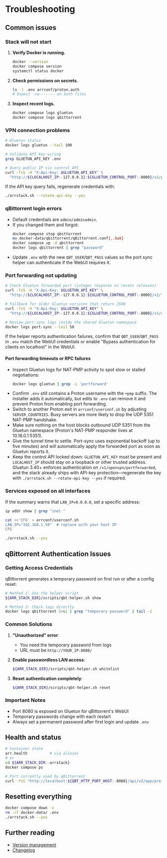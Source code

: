 # Troubleshooting

## Common issues

### Stack will not start
1. **Verify Docker is running.**
   ```bash
   docker --version
   docker compose version
   systemctl status docker
   ```
2. **Check permissions on secrets.**
   ```bash
   ls -l .env arrconf/proton.auth
   # Expect -rw------- on both files
   ```
3. **Inspect recent logs.**
   ```bash
   docker compose logs gluetun
   docker compose logs qbittorrent
   ```

### VPN connection problems
```bash
# Gluetun status
docker logs gluetun --tail 100

# Validate API key wiring
grep GLUETUN_API_KEY .env

# Query public IP via control API
curl -fsS -H "X-Api-Key: $GLUETUN_API_KEY" \
  "http://${LOCALHOST_IP:-127.0.0.1}:${GLUETUN_CONTROL_PORT:-8000}/v1/publicip/ip" | jq
```

If the API key query fails, regenerate credentials with:
```bash
./arrstack.sh --rotate-api-key --yes
```

### qBittorrent login errors
- Default credentials are `admin/adminadmin`.
- If you changed them and forgot:
  ```bash
  docker compose stop qbittorrent
  mv docker-data/qbittorrent/qBittorrent.conf{,.bak}
  docker compose up -d qbittorrent
  docker logs qbittorrent | grep "password"
  ```
- Update `.env` with the new `QBT_USER`/`QBT_PASS` values so the port sync helper can authenticate if the WebUI requires it.

### Port forwarding not updating
```bash
# Check Gluetun forwarded port (integer response on recent releases)
curl -fsS -H "X-Api-Key: $GLUETUN_API_KEY" \
  "http://${LOCALHOST_IP:-127.0.0.1}:${GLUETUN_CONTROL_PORT:-8000}/v1/forwardedport"

# Fallback for older Gluetun versions that return JSON
curl -fsS -H "X-Api-Key: $GLUETUN_API_KEY" \
  "http://${LOCALHOST_IP:-127.0.0.1}:${GLUETUN_CONTROL_PORT:-8000}/v1/openvpn/portforwarded" | jq '.port'

# Review port-sync logs inside the shared Gluetun namespace
docker logs port-sync --tail 50
```
If the helper reports authentication failures, confirm that `QBT_USER`/`QBT_PASS` in `.env` match the WebUI credentials or enable "Bypass authentication for clients on localhost" in the WebUI.

#### Port forwarding timeouts or RPC failures
- Inspect Gluetun logs for NAT-PMP activity to spot slow or stalled negotiations:
  ```bash
  docker logs gluetun | grep -i 'portforward'
  ```
- Confirm `.env` still contains a Proton username with the `+pmp` suffix. The installer adds it automatically, but edits to `.env` can remove it and prevent Proton from enabling port forwarding.
- Switch to another Proton exit in `arrconf/userconf.sh` by adjusting `SERVER_COUNTRIES`. Busy servers are more likely to drop the UDP 5351 NAT-PMP handshake.
- Make sure nothing on the host blocks outbound UDP 5351 from the Gluetun namespace (Proton's NAT-PMP responder lives at 10.16.0.1:5351).
- Give the tunnel time to settle. Port-sync uses exponential backoff (up to five minutes) and will automatically apply the forwarded port as soon as Gluetun reports it.
- Keep the control API locked down: `GLUETUN_API_KEY` must be present and `LOCALHOST_IP` should stay on a loopback or other trusted address. Gluetun 3.40+ enforces authentication on `/v1/openvpn/portforwarded`, and the stack already ships with API-key protection—regenerate the key with `./arrstack.sh --rotate-api-key --yes` if required.


### Services exposed on all interfaces
If the summary warns that `LAN_IP=0.0.0.0`, set a specific address:
```bash
ip addr show | grep "inet "

cat <<'CFG' > arrconf/userconf.sh
LAN_IP="192.168.1.50"  # replace with your host IP
CFG

./arrstack.sh --yes
```

## qBittorrent Authentication Issues

### Getting Access Credentials

qBittorrent generates a temporary password on first run or after a config reset:

```bash
# Method 1: Use the helper script
${ARR_STACK_DIR}/scripts/qbt-helper.sh show

# Method 2: Check logs directly
docker logs qbittorrent 2>&1 | grep "temporary password" | tail -1
```

### Common Solutions

1. **"Unauthorized" error**:
   - You need the temporary password from logs
   - URL must be `http://YOUR_IP:8080/`

2. **Enable passwordless LAN access**:
   ```bash
   ${ARR_STACK_DIR}/scripts/qbt-helper.sh whitelist
   ```

3. **Reset authentication completely**:
   ```bash
   ${ARR_STACK_DIR}/scripts/qbt-helper.sh reset
   ```

### Important Notes
- Port 8080 is exposed on Gluetun for qBittorrent's WebUI
- Temporary passwords change with each restart
- Always set a permanent password after first login and update `.env`

## Health and status
```bash
# Container state
arr.health          # via aliases
# or
cd ${ARR_STACK_DIR:-arrstack}
docker compose ps
```

```bash
# Port currently used by qBittorrent
curl -fsS "http://localhost:${QBT_HTTP_PORT_HOST:-8080}/api/v2/app/preferences" | jq '.listen_port'
```

## Resetting everything
```bash
docker compose down -v
rm -rf docker-data/ .env
./arrstack.sh --yes
```

## Further reading
- [Version management](VERSION_MANAGEMENT.md)
- [Changelog](../CHANGELOG.md)
